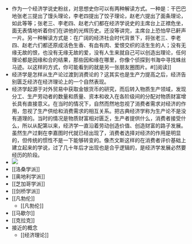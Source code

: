 - 作为一个经济学说史粉丝，对思想史你可以有两种解读方式。一种是：干巴巴地张老三提出了馒头理论，李老四提出了饺子理论，赵老六提出了面条理论，如此等等；张老三、李老四、赵老六们都在经济学说史的主席台上正襟危坐，面无表情地听着你们在讲他的光辉历史。还没等讲完，主席台上恐怕早已鼾声一片。另一种解读方式是：在广阔的经济社会时代背景下，将张老三、李老四、赵老六们都还原成活色生香、有血有肉、爱恨交织的活生生的人；没有无缘无故的恨，也没有无缘无故的爱，没有人生来就自己可以创造出理论，任何理论都是因缘和合的结果，那些因和缘在哪里，你像个侦探到书海中寻找蛛丝马迹。以这样的方式，你可能看到的就是另一张朋友圈图片。#[[阅读]]
- 经济学是怎样从生产论过渡到消费论的？这其实也是生产力提高之后，经济告别匮乏经济在经济理论上的一个自然表现。
- 经济学起源于对外贸易中获取金银货币的研究，而后转入物质生产领域，发现分工、生产劳动者的数量和质量、资本和收入在各阶级间的分配对物质财富增长具有直接意义。在当时的情况下，自然而然地忽视了消费者需求对经济的作用，忽视了生产供给和消费需求的相互关系。把古典经济学称为生产论不是没有道理的。当时的情况是物质财富相对匮乏，生产者提供什么，消费者接受什么，所以从配第以来，经济学一直沿着劳动创造价值、创造财富的路子发展。虽然生产过剩在李嘉图时代就已经出现了，消费者选择对经济的作用是明显的，但传统的惯性不是一下能够转变的。像杰文斯这样的在消费者评价基础上建立起来的学说，过了几十年后才出现也是合乎逻辑的，是经济学发展必然要经历的阶段。
- ![](https://firebasestorage.googleapis.com/v0/b/firescript-577a2.appspot.com/o/imgs%2Fapp%2Fxinyiheng%2F96FnmPkJ-m.png?alt=media&token=48e9b8fc-b6d0-4ae4-a6af-34551373a961)
- [[洛桑学派]]
- [[奥地利学派]]
- [[芝加哥学派]]
- [[剑桥学派]]
- [[凡勃伦]]
    - [[凡勃伦]]
- [[马歇尔]]
- [[克拉克]]
- 接近的概念
    - [[经济理论]]
